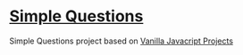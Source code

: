 # [Simple Questions](https://simple-questions-chausme.netlify.app)

Simple Questions project based on [Vanilla Javacript Projects](https://www.vanillajavascriptprojects.com/)
